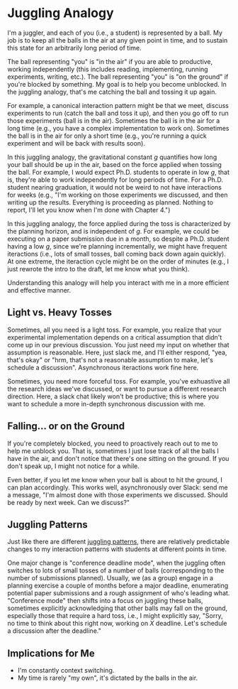 # Juggling Analogy

I'm a juggler, and each of you (i.e., a student) is represented by a ball.
My job is to keep all the balls in the air at any given point in time, and to sustain this state for an arbitrarily long period of time.

The ball representing "you" is "in the air" if you are able to productive, working independently (this includes reading, implementing, running experiments, writing, etc.).
The ball representing "you" is "on the ground" if you're blocked by something.
My goal is to help you become unblocked.
In the juggling analogy, that's me catching the ball and tossing it up again.

For example, a canonical interaction pattern might be that we meet, discuss experiments to run (catch the ball and toss it up), and then you go off to run those experiments (ball is in the air).
Sometimes the ball is in the air for a long time (e.g., you have a complex implementation to work on).
Sometimes the ball is in the air for only a short time (e.g., you're running a quick experiment and will be back with results soon).

In this juggling analogy, the gravitational constant _g_ quantifies how long your ball should be up in the air, based on the force applied when tossing the ball.
For example, I would expect Ph.D. students to operate in low _g_, that is, they're able to work independently for long periods of time.
For a Ph.D. student nearing graduation, it would not be weird to not have interactions for weeks
(e.g., "I'm working on those experiments we discussed, and then writing up the results. Everything is proceeding as planned. Nothing to report, I'll let you know when I'm done with Chapter 4.")

In this juggling analogy, the force applied during the toss is characterized by the planning horizon, and is independent of _g_.
For example, we could be executing on a paper submission due in a month, so despite a Ph.D. student having a low _g_, since we're planning incrementally, we might have frequent iteractions (i.e., lots of small tosses, ball coming back down again quickly).
At one extreme, the iteraction cycle might be on the order of minutes (e.g., I just rewrote the intro to the draft, let me know what you think).

Understanding this analogy will help you interact with me in a more efficient and effective manner.

## Light vs. Heavy Tosses

Sometimes, all you need is a light toss.
For example, you realize that your experimental implementation depends on a critical assumption that didn't come up in our previous discussion.
You just need my input on whether that assumption is reasonable.
Here, just slack me, and I'll either respond, "yea, that's okay" or "hrm, that's not a reasonable assumption to make, let's schedule a discussion".
Asynchronous iteractions work fine here.

Sometimes, you need more forceful toss.
For example, you've exhuastive all the research ideas we've discussed, or want to pursue a different research direction.
Here, a slack chat likely won't be productive; this is where you want to schedule a more in-depth synchronous discussion with me.

## Falling... or on the Ground

If you're completely blocked, you need to proactively reach out to me to help me unblock you.
That is, sometimes I just lose track of all the balls I have in the air, and don't notice that there's one sitting on the ground.
If you don't speak up, I might not notice for a while.

Even better, if you let me know when your ball is about to hit the ground, I can plan accordingly.
This works well, asynchronously over Slack: send me a message, "I'm almost done with those experiments we discussed. Should be ready by next week. Can we discuss?"

## Juggling Patterns

Just like there are different [juggling patterns](https://en.wikipedia.org/wiki/Juggling_pattern), there are relatively predictable changes to my interaction patterns with students at different points in time.

One major change is "conference deadline mode", when the juggling often switches to lots of small tosses of a number of balls (corresponding to the number of submissions planned).
Usually, we (as a group) engage in a planning exercise a couple of months before a major deadline, enumerating potential paper submissions and a rough assignment of who's leading what.
"Conference mode" then shifts into a focus on juggling these balls, sometimes explicitly acknowledging that other balls may fall on the ground, especially those that require a hard toss, i.e., I might explicitly say, "Sorry, no time to think about this right now, working on _X_ deadline. Let's schedule a discussion after the deadline."

## Implications for Me

+ I'm constantly context switching.
+ My time is rarely "my own", it's dictated by the balls in the air.



